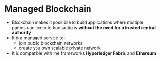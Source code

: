 # Managed Blockchain

- Blockchain makes it possibile to build applications where multiple parties can execute transactions **without the need for a trusted central authority**
- It is a managed service to:
    - join public blockchain networks
    - create you own scalable private network
- It is compatible with the frameworks **Hyperledger Fabric** and **Ethereum**
